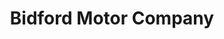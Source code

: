 ---
title: "Bidford Motor Company"
url: /bidford-on-avon/bidford-motor-company/
shop: Autoservice
---